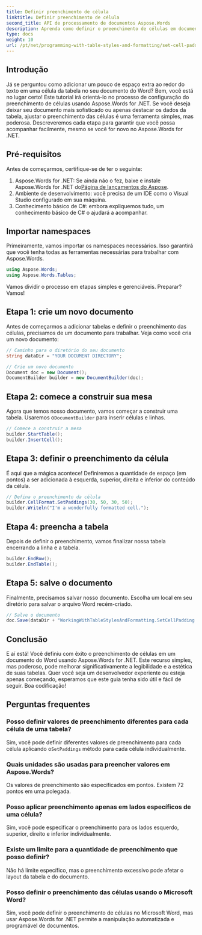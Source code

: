 ```yaml
---
title: Definir preenchimento de célula
linktitle: Definir preenchimento de célula
second_title: API de processamento de documentos Aspose.Words
description: Aprenda como definir o preenchimento de células em documentos do Word usando Aspose.Words for .NET com nosso guia passo a passo. Melhore facilmente a formatação da tabela do seu documento.
type: docs
weight: 10
url: /pt/net/programming-with-table-styles-and-formatting/set-cell-padding/
---
```

## Introdução

Já se perguntou como adicionar um pouco de espaço extra ao redor do texto em uma célula da tabela no seu documento do Word? Bem, você está no lugar certo! Este tutorial irá orientá-lo no processo de configuração do preenchimento de células usando Aspose.Words for .NET. Se você deseja deixar seu documento mais sofisticado ou apenas destacar os dados da tabela, ajustar o preenchimento das células é uma ferramenta simples, mas poderosa. Descreveremos cada etapa para garantir que você possa acompanhar facilmente, mesmo se você for novo no Aspose.Words for .NET.

## Pré-requisitos

Antes de começarmos, certifique-se de ter o seguinte:

1. Aspose.Words for .NET: Se ainda não o fez, baixe e instale Aspose.Words for .NET do[Página de lançamentos do Aspose](https://releases.aspose.com/words/net/).
2. Ambiente de desenvolvimento: você precisa de um IDE como o Visual Studio configurado em sua máquina.
3. Conhecimento básico de C#: embora expliquemos tudo, um conhecimento básico de C# o ajudará a acompanhar.

## Importar namespaces

Primeiramente, vamos importar os namespaces necessários. Isso garantirá que você tenha todas as ferramentas necessárias para trabalhar com Aspose.Words.

```csharp
using Aspose.Words;
using Aspose.Words.Tables;
```

Vamos dividir o processo em etapas simples e gerenciáveis. Preparar? Vamos!

## Etapa 1: crie um novo documento

Antes de começarmos a adicionar tabelas e definir o preenchimento das células, precisamos de um documento para trabalhar. Veja como você cria um novo documento:

```csharp
// Caminho para o diretório do seu documento
string dataDir = "YOUR DOCUMENT DIRECTORY";

// Crie um novo documento
Document doc = new Document();
DocumentBuilder builder = new DocumentBuilder(doc);
```

## Etapa 2: comece a construir sua mesa

 Agora que temos nosso documento, vamos começar a construir uma tabela. Usaremos o`DocumentBuilder` para inserir células e linhas.

```csharp
// Comece a construir a mesa
builder.StartTable();
builder.InsertCell();
```

## Etapa 3: definir o preenchimento da célula

É aqui que a mágica acontece! Definiremos a quantidade de espaço (em pontos) a ser adicionada à esquerda, superior, direita e inferior do conteúdo da célula.

```csharp
// Defina o preenchimento da célula
builder.CellFormat.SetPaddings(30, 50, 30, 50);
builder.Writeln("I'm a wonderfully formatted cell.");
```

## Etapa 4: preencha a tabela

Depois de definir o preenchimento, vamos finalizar nossa tabela encerrando a linha e a tabela.

```csharp
builder.EndRow();
builder.EndTable();
```

## Etapa 5: salve o documento

Finalmente, precisamos salvar nosso documento. Escolha um local em seu diretório para salvar o arquivo Word recém-criado.

```csharp
// Salve o documento
doc.Save(dataDir + "WorkingWithTableStylesAndFormatting.SetCellPadding.docx");
```

## Conclusão

E aí está! Você definiu com êxito o preenchimento de células em um documento do Word usando Aspose.Words for .NET. Este recurso simples, mas poderoso, pode melhorar significativamente a legibilidade e a estética de suas tabelas. Quer você seja um desenvolvedor experiente ou esteja apenas começando, esperamos que este guia tenha sido útil e fácil de seguir. Boa codificação!

## Perguntas frequentes

### Posso definir valores de preenchimento diferentes para cada célula de uma tabela?
 Sim, você pode definir diferentes valores de preenchimento para cada célula aplicando o`SetPaddings` método para cada célula individualmente.

### Quais unidades são usadas para preencher valores em Aspose.Words?
Os valores de preenchimento são especificados em pontos. Existem 72 pontos em uma polegada.

### Posso aplicar preenchimento apenas em lados específicos de uma célula?
Sim, você pode especificar o preenchimento para os lados esquerdo, superior, direito e inferior individualmente.

### Existe um limite para a quantidade de preenchimento que posso definir?
Não há limite específico, mas o preenchimento excessivo pode afetar o layout da tabela e do documento.

### Posso definir o preenchimento das células usando o Microsoft Word?
Sim, você pode definir o preenchimento de células no Microsoft Word, mas usar Aspose.Words for .NET permite a manipulação automatizada e programável de documentos.